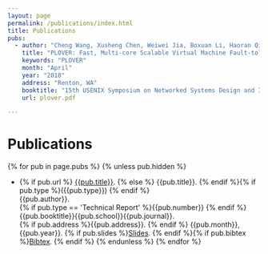 ```yaml
---
layout: page
permalink: /publications/index.html
title: Publications
pubs:
  - author: "Cheng Wang, Xusheng Chen, Weiwei Jia, Boxuan Li, Haoran Qiu, Shixiong Zhao, and Heming Cui"
    title: "PLOVER: Fast, Multi-core Scalable Virtual Machine Fault-tolerance"
    keywords: "PLOVER"
    month: "April"
    year: "2018"
    address: "Renton, WA"
    booktitle: "15th USENIX Symposium on Networked Systems Design and Implementation (NSDI'18)"
    url: plover.pdf

---
```


# Publications

{% for pub in page.pubs %}
{% unless pub.hidden %}
  - {% if pub.url %} [{{pub.title}}]({{pub.url}}).
    {% else %} {{pub.title}}.
    {% endif %}{% if pub.type %}({{pub.type}})
    {% endif %}<br>
    {{pub.author}}.<br>
    {% if pub.type == 'Technical Report' %}{{pub.number}}
    {% endif %}{{pub.booktitle}}{{pub.school}}{{pub.journal}}.<br>
    {% if pub.address %}{{pub.address}}.
    {% endif %} {{pub.month}}, {{pub.year}}. {% if pub.slides %}[Slides]({{pub.slides}}).
    {% endif %}{% if pub.bibtex %}[Bibtex]({{pub.bibtex}}).
    {% endif %}
{% endunless %}
{% endfor %}
